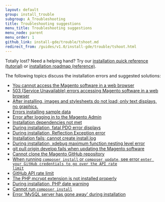 ```yaml
---
layout: default
group: install_trouble
subgroup: A_Troubleshooting
title: Troubleshooting suggestions
menu_title: Troubleshooting suggestions
menu_node: parent
menu_order: 1
github_link: install-gde/trouble/tshoot.md
redirect_from: /guides/v1.0/install-gde/trouble/tshoot.html
---
```


<div class="bs-callout bs-callout-tip">
  <p>Totally lost? Need a helping hand? Try our <a href="{{ site.gdeurl21 }}install-gde/install-quick-ref.html">installation quick reference (tutorial)</a> or <a href="{{ site.gdeurl21 }}install-gde/install-roadmap_part1.html">installation roadmap (reference)</a>.</p>
</div>

The following topics discuss the installation errors and suggested solutions:

*	<a href="{{ site.gdeurl21 }}install-gde/trouble/tshoot_access-browser.html">You cannot access the Magento software in a web browser</a>
*	<a href="{{ site.gdeurl21 }}install-gde/trouble/tshoot_mod_access_compat.html">503 (Service Unavailable) errors accessing Magento software in a web browser</a>
*	<a href="{{ site.gdeurl21 }}install-gde/trouble/tshoot_no-styles.html">After installing, images and stylesheets do not load; only text displays, no graphics.</a>
*	<a href="{{ site.gdeurl21 }}install-gde/trouble/tshoot_sample-data.html">Errors installing sample data</a>
*	<a href="{{ site.gdeurl21 }}install-gde/trouble/tshoot_admin.html">Error after logging in to the Magento Admin</a>
*	<a href="{{ site.gdeurl21 }}install-gde/trouble/tshoot_install_depend.html">Installation dependencies not met</a>
*	<a href="{{ site.gdeurl21 }}install-gde/trouble/php/tshoot_pdo.html">During installation, fatal PDO error displays</a>
*	<a href="{{ site.gdeurl21 }}install-gde/trouble/tshoot_wrong-mysql.html">During installation, Reflection Exception error</a>
*	<a href="{{ site.gdeurl21 }}install-gde/trouble/tshoot_install-log.html">Installation fails; cannot create install.log</a>
*	<a href="{{ site.gdeurl21 }}install-gde/trouble/tshoot_xdebug.html">During installation, xdebug maximum function nesting level error</a>
*	<a href="{{ site.gdeurl21 }}install-gde/trouble/tshoot_git-pull-origin.html">git pull origin develop fails when updating the Magento software</a>
*	<a href="{{ site.gdeurl21 }}install-gde/trouble/git/tshoot_clone.html">Cannot clone the Magento GitHub repository</a>
*	<a href="{{ site.gdeurl21 }}install-gde/trouble/git/tshoot_rate-limit.html">When running <code>composer install</code> or <code>composer update</code>, see error <code>enter your GitHub credentials to go over the API rate limit</code></a>
*	<a href="{{ site.gdeurl21 }}install-gde/trouble/tshoot_rate-limit.html">GitHub API rate limit</a>
*	<a href="{{ site.gdeurl21 }}install-gde/trouble/php/tshoot_mcrypt.html">The PHP mcrypt extension is not installed properly</a>
*	<a href="{{ site.gdeurl21 }}install-gde/trouble/php/tshoot_php-date.html">During installation, PHP date warning</a>
*	<a href="{{ site.gdeurl21 }}install-gde/trouble/tshoot_composer-install.html">Cannot run <code>composer install</code></a>
*	<a href="{{ site.gdeurl21 }}install-gde/trouble/tshoot_mysql_table-open-cache.html">Error 'MySQL server has gone away' during installation</a>



